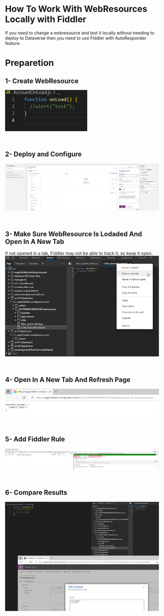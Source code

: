 # How To Work With WebResources Locally with Fiddler

If you need to change a webresource and test it locally without needing to deploy to Dataverse then you need to use Fiddler with AutoResponder feature.

# Preparetion

## 1- Create WebResource

![WebResource](Images/AccountCustomJs.png)

<br/>

## 2- Deploy and Configure

![WebResource](Images/FormOnLoadConfiguration.png)

<br/>

## 3- Make Sure WebResource Is Lodaded And Open In A New Tab

If not opened in a tab, Fiddler may not be able to track it, so keep it open.
![WebResource](Images/OpenInBrowser.png)

<br/>

## 4- Open In A New Tab And Refresh Page

![WebResource](Images/OpenedInBrowser.png)

<br/>

## 5- Add Fiddler Rule

![WebResource](Images/AddingRule.png)

<br/>

## 6- Compare Results

![WebResource](Images/Local_Browser_Crm.png)
